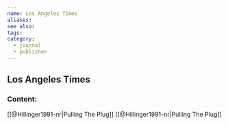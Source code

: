 ```yaml
---
name: Los Angeles Times
aliases:
see also:
tags:
category:
  - journal
  - publisher
---
```


## Los Angeles Times

### Content:
[[@Hillinger1991-nr|Pulling The Plug]]
[[@Hillinger1991-nr|Pulling The Plug]]